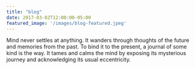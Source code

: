 ```yaml
---
title: "blog"
date: 2017-03-02T12:00:00-05:00
featured_image: '/images/blog-featured.jpeg'
---
```

Mind never settles at anything. It wanders through thoughts of the future and memories from the past. To bind it to the present, a journal of some kind is the way. It tames and calms the mind by exposing its mysterious journey and acknowledging its usual eccentricity.
